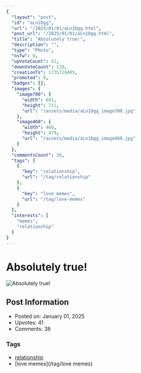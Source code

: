 ```yaml
---
{
  "layout": "post",
  "id": "aLn1Dgg",
  "url": "/2025/01/01/aLn1Dgg.html",
  "post_url": "/2025/01/01/aLn1Dgg.html",
  "title": "Absolutely true!",
  "description": "",
  "type": "Photo",
  "nsfw": 0,
  "upVoteCount": 41,
  "downVoteCount": 120,
  "creationTs": 1735729405,
  "promoted": 0,
  "badges": [],
  "images": {
    "image700": {
      "width": 691,
      "height": 721,
      "url": "/assets/media/aLn1Dgg_image700.jpg"
    },
    "image460": {
      "width": 460,
      "height": 479,
      "url": "/assets/media/aLn1Dgg_image460.jpg"
    }
  },
  "commentsCount": 38,
  "tags": [
    {
      "key": "relationship",
      "url": "/tag/relationship"
    },
    {
      "key": "love memes",
      "url": "/tag/love-memes"
    }
  ],
  "interests": [
    "memes",
    "relationship"
  ]
}
---
```


# Absolutely true!

![Absolutely true!](/assets/media/aLn1Dgg_image700.jpg)

## Post Information

- Posted on: January 01, 2025
- Upvotes: 41
- Comments: 38

### Tags

- [relationship](/tag/relationship)
- [love memes](/tag/love memes)
